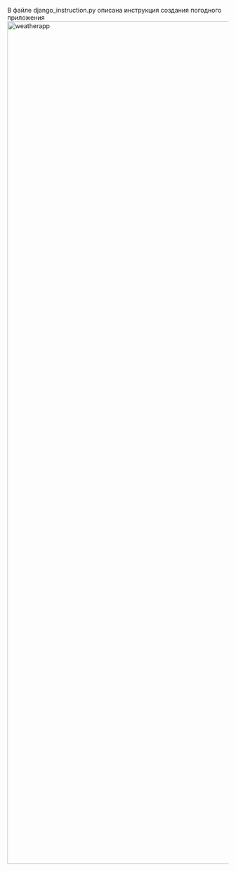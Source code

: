 ﻿

В файле django_instruction.py описана инструкция создания погодного приложения
<img width="1918" alt="weatherapp" src="https://user-images.githubusercontent.com/61057957/107683355-465f3800-6cc3-11eb-8256-88641af2f44e.png">
